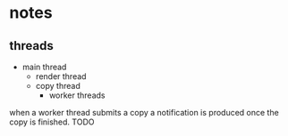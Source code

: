 # notes

## threads
* main thread
    * render thread
    * copy thread
        * worker threads

when a worker thread submits a copy a notification is produced once the copy is finished. TODO